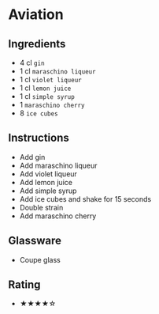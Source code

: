 # Aviation

## Ingredients
- 4 cl `gin`
- 1 cl `maraschino liqueur`
- 1 cl `violet liqueur`
- 1 cl `lemon juice`
- 1 cl `simple syrup`
- 1 `maraschino cherry`
- 8 `ice cubes`

## Instructions
- Add gin
- Add maraschino liqueur
- Add violet liqueur
- Add lemon juice
- Add simple syrup
- Add ice cubes and shake for 15 seconds
- Double strain
- Add maraschino cherry

## Glassware
- Coupe glass

## Rating
- ★★★★☆